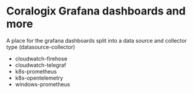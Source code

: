 # Coralogix Grafana dashboards and more

A place for the grafana dashboards split into a data source and collector type (datasource-collector)

- cloudwatch-firehose
- cloudwatch-telegraf
- k8s-prometheus
- k8s-opentelemetry
- windows-prometheus